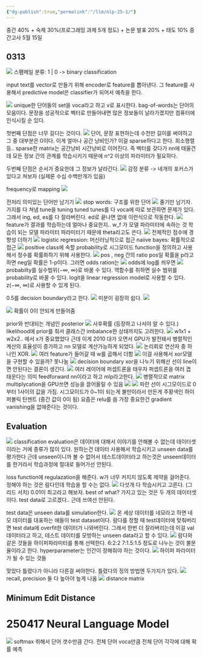 ```yaml
---
{"dg-publish":true,"permalink":"/llm/nlp-25-1/"}
---
```


중간 40% + 숙제 30%(프로그래밍 과제 5개 정도) + 논문 발표 20% + 태도 10%
중간고사 5월 15일

## 0313
![](https://i.imgur.com/VOb66GW.png)
스팸메일 분류: 1 | 0 -> binary classification

input text를 vector로 만들기 위해 encoder로 feature를 뽑아낸다.
그 feature를 사용해서 predictive model은 classifier가 되어서 예측을 한다.

![](https://i.imgur.com/AYDnbSg.png)
unique한 단어들의 set을 voca라고 하고 v로 표시한다.
bag-of-words는 단어의 모음이다.
문장을 성공적으로 벡터로 만들어내면 많은 정보들이 날라가겠지만 컴퓨터에 인식시킬 순 있다.

첫번째 단점은 너무 길다는 것이다.
![](https://i.imgur.com/C9kRvsC.png)
단어, 문장 표현하는데 수천만 길이를 써야하고 그 중 대부분은 0이다.
이게 얼마나 공간 낭비인가?
이걸 sparse하다고 한다. 희소행렬 등..
sparse한 matrix는 공간낭비 시간낭비로 이어진다.
즉 벡터를 갖다가 nn에 태울건데 모든 정보 간의 관계를 학습시키기 때문에 n^2 이상의 파라미터가 필요하다.

두번째 단점은 순서가 중요한데 그 정보가 날라간다.
![](https://i.imgur.com/j3KqdU8.png)
감정 분류 -> 네개의 포커스가 있다고 쳐보자 (실제론 수십 수백만개가 있음)

frequency로 mapping
![](https://i.imgur.com/zEW4sZC.png)

전처리 의미있는 단어만 남기기
![](https://i.imgur.com/72MMf3y.png)
stop words: 구조를 위한 단어
![](https://i.imgur.com/KJj7mjz.png)
줄기만 남기자.
가지를 다 쳐냄
tune을 tuning tuned tunes를 다 voca에 따로 보관하면 문제가 있다.
그래서 ing, ed, es를 다 잘라버린다.
ed로 끝나면 없애 이런식으로 작동한다.
![](https://i.imgur.com/jngpetV.png)
feature가 결과를 학습하는데 얼마나 중요한지..
w_f 가 모델 파라미터에 속하는 것
학습이 되는 모델 파라미터
파라미터기 때문에 theta라고도 쓴다.
![](https://i.imgur.com/kn9nBjq.png)
전체적인 점수에 경향성 더하기
![](https://i.imgur.com/7p7tbzu.png)
logistic regression: 머신러닝적으로 접근
naiive bayes: 확률적으로 접근
![](https://i.imgur.com/9taPPwF.png)
positive class에 속할 probability로 시그모이드 function을 정의하고 사용해서 정수를 확률화하기 위해 사용한다.
![](https://i.imgur.com/o2Yo0dk.png)
pos , neg 간의 ratio
pos일 확률을 p라고 하면 neg일 확률은 1-p이다.
그러면 odds ration는 
![](https://i.imgur.com/IL6OLCN.png)
odds에 log를 씌우면 
![](https://i.imgur.com/piqcHDQ.png)
probabilty를 실수범위(−∞, ∞)로 바꿀 수 있다.
역함수를 취하면 실수 범위를 probability로 바꿀 수 있다.
logit을 linear regression model로 사용할 수 있다. z(−∞, ∞)로 사용할 수 있게 된다.

0.5를 decision boundary라고 한다.
![](https://i.imgur.com/mH2ldBe.png)
미분이 굉장히 쉽다.
![](https://i.imgur.com/4NF8jZE.png)

![](https://i.imgur.com/c7oRajs.png)
확률이 0이 안되게 만들어줌

prior와 반대되는 개념인 posterior
![](https://i.imgur.com/LP6GNIB.png)
사후확률 (등장하고 나서야 알 수 있다.)
likelihood에 prior를 줘서 클래스간 imbalance한 상태까지도 고려한다.
![](https://i.imgur.com/ESeHEwG.png)
w1x1 + w2x2..
에서 x가 중요했었다
근데 이게 2010 대가 오면서 GPU가 발전돼서 병렬적인 계산의 효율성이 증가하고 nn 모델로 계산가능하게 되었다.
![](https://i.imgur.com/179zCxp.png)
논리회로 연산자 중 하나인 XOR.
![](https://i.imgur.com/KQ7nUo9.png)
여러 feature가 들어갈 때 w를 곱해서 더함
![](https://i.imgur.com/YSp7Y7N.png)
이걸 사용해서 xor모델을 구현할 수 있을까?
못나눔
![](https://i.imgur.com/ov4mFED.png)
decision boundary
xor을 나누기 위해선 선이 line이면 안된다는 결론이 생긴다.
![](https://i.imgur.com/iz3QH1C.png)
여러 레이어에 퍼셉트론을 태우자
퍼셉트론을 여러 겹 태운다는 의미
feedforward nn이라고 하고 mlp라고한다.
![](https://i.imgur.com/7MLpElD.png)
병렬적으로 matrix multiplycation을 GPU쓰면 성능을 끌어올릴 수 있음
![](https://i.imgur.com/udkAmiE.png)
![](https://i.imgur.com/xblM8gI.png)
파란 선이 시그모이드로 0부터 1사이의 값을 가짐.
시그모이드가 0~1이 되는게 불만이라서 만든게 주황색인
하이퍼볼릭 탄젠트 (중간 값이 0이 됨)
요즘은 relu를 씀 가장 중요한건 gradient vanishing을 없애준다는 것이다.

## Evaluation
![](https://i.imgur.com/uLbOooo.png)
classification evaluation은 데이터에 대해서 이야기를 안해볼 수 없는데 데이터셋이라는 거에 종류가 많이 있다.
원하는건 데이터 사용해서 학습시키고 unseen data를 평가한다
근데 unseen이니까 볼 수 없어서
테스트데이터라고 하는것은 unseen데이터를 한거라서 학습과정에 절대로 들어가선 안된다.

loss function에 regulazation을 해준다. w가 너무 커지지 않도록 제약을 걸어준다.
정해야 하는 것은 람다인데 학습을 할 수는 없다.
![](https://i.imgur.com/t3fwYUo.png)
다섯개 다 학습시키고 고른다. (그리드 서치)
0.01이 최고라고 해보자.
best of what?
가지고 있는 것은 두 개의 데이터셋이다.
test data로 고르겠다.. 근데 쓰여선 안된다.

test data은 unseen data를 simulation한다.
![](https://i.imgur.com/q0wp5Yd.png)
온 세상 데이터를 네모라고 하면 네모 데이터를 대표하는 애들이 test dataset이다.
람다를 정할 때 test데이터에 맞춰버리면 test data에 overfit한 데이터가 나와버린다.
그래서 한번 더 잘라버리는데 이걸 val 데이터라고 하고, 테스트 데이터를 모방하는 unseen data라고 할 수 있다.
![](https://i.imgur.com/bpHc8d9.png)
람다와 같은 것들을 하이퍼파라미터를 통해 선택한다.
6:2:2
7:1.5:1.5 정도로 나누는 것이 불문율이라고 한다.
hyperparameter는 인간이 정해줘야 하는 것이다.
![](https://i.imgur.com/G18CKnw.png)
하이퍼 파라미터가 될 수 있는 것들

맞았다 틀렸다가 아니라 다른걸 써야한다.
틀렸다의 정의 방법엔 두가지가 있다.
![](https://i.imgur.com/u2isUDM.png)
recall, precision 둘 다 높아야 높게 나옴
![](https://i.imgur.com/skaXI3J.png)
distance matrix
## Minimum Edit Distance

# 250417 Neural Language Model

![](https://i.imgur.com/HY7LuND.png)
softmax 취해서 단어 갯수만큼 간다.
전체 단어 voca만큼
전체 단어 각각에 대해 확률 예측